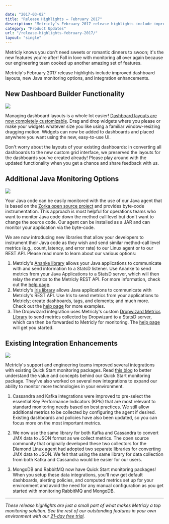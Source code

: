 ```yaml
---

date: "2017-03-02"
title: "Release Highlights – February 2017"
description: "Metricly’s February 2017 release highlights include improved dashboard layouts, new Java monitoring options, and integration enhancements."
category: "Product Updates"
url: "/release-highlights-february-2017/"
layout: "single"
---
```


Metricly knows you don't need sweets or romantic dinners to swoon; it's the new features you're after! Fall in love with monitoring all over again because our engineering team cooked up another amazing set of features.

Metricly's February 2017 release highlights include improved dashboard layouts, new Java monitoring options, and integration enhancements.

New Dashboard Builder Functionality
-----------------------------------

[![](/wp-content/uploads/2017/07/Gif7.gif)](/wp-content/uploads/2017/07/Gif7.gif)

Managing dashboard layouts is a whole lot easier! [Dashboard layouts are now completely customizable](/netuitive-dashboard-upgrades/). Drag and drop widgets where you please or make your widgets whatever size you like using a familiar window-resizing dragging motion. Widgets can now be added to dashboards and placed anywhere you want using the new, easy-to-use UI.

Don't worry about the layouts of your existing dashboards: in converting all dashboards to the new custom grid interface, we preserved the layouts for the dashboards you've created already! Please play around with the updated functionality when you get a chance and share feedback with us.

Additional Java Monitoring Options
----------------------------------

[![](/wp-content/uploads/2017/07/feb_rnh_java_int.png)](/wp-content/uploads/2017/07/feb_rnh_java_int.png)

Your Java code can be easily monitored with the use of our Java agent that is based on the [Zorka open source project](http://zorka.io/) and provides byte-code instrumentation. This approach is most helpful for operations teams who want to monitor Java code down the method call level but don't want to change the source code. Our agent can be installed as a JAR and can monitor your application via the byte-code.

We are now introducing new libraries that allow your developers to instrument their Java code as they wish and send similar method-call level metrics (e.g., count, latency, and error rate) to our Linux agent or to our REST API. Please read more to learn about our various options:

1.  Metricly's [Ananke library](https://github.com/Netuitive/Ananke) allows your Java applications to communicate with and send information to a StatsD listener. Use Ananke to send metrics from your Java Applications to a StatsD server, which will then relay the metrics to the Metricly REST API. For more information, check out the [help page](https://help.netuitive.com/Content/Integrations/ananke.htm).
2.  Metricly's [Iris library](https://github.com/Netuitive/Iris) allows Java applications to communicate with Metricly's REST API. Use Iris to send metrics from your applications to Metricly; create dashboards, tags, and elements; and much more. Check out the [help page](https://help.netuitive.com/Content/Integrations/iris.htm) for more examples.
3.  The Dropwizard integration uses Metricly's custom [Dropwizard Metrics Library](https://github.com/Netuitive/dropwizard-metrics) to send metrics collected by Dropwizard to a StatsD server, which can then be forwarded to Metricly for monitoring. The [help page](https://help.netuitive.com/Content/Integrations/dropwizard.htm) will get you started.

Existing Integration Enhancements
---------------------------------

[![](/wp-content/uploads/2017/07/feb_rnh_int_upd.png)](/wp-content/uploads/2017/07/feb_rnh_int_upd.png)

Metricly's support and engineering teams improved several integrations with existing Quick Start monitoring packages. Read [this blog](/aws-monitoring-best-practices/) to better understand the value and concepts behind our Quick Start monitoring package. They've also worked on several new integrations to expand our ability to monitor more technologies in your environment.

1.  Cassandra and Kafka integrations were improved to pre-select the essential Key Performance Indicators (KPIs) that are most relevant to standard monitoring needs based on best practices. We still allow additional metrics to be collected by configuring the agent if desired. Existing dashboards and policies have also been updated, so you can focus more on the most important metrics.

2.  We now use the same library for both Kafka and Cassandra to convert JMX data to JSON format as we collect metrics. The open source community that originally developed these two collectors for the Diamond Linux agent had adopted two separate libraries for converting JMX data to JSON. We felt that using the same library for data collection from both Kafka and Cassandra would be easier for our users.

3.  MongoDB and RabbitMQ now have Quick Start monitoring packages! When you setup these data integrations, you'll now get default dashboards, alerting policies, and computed metrics set up for your environment and avoid the need for any manual configuration as you get started with monitoring RabbitMQ and MongoDB.

* * * * *

*These release highlights are just a small part of what makes Metricly a top monitoring solution. See the rest of our outstanding features in your own environment with our [21-day free trial](/signup).*
